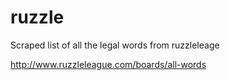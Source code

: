 # ruzzle
Scraped list of all the legal words from ruzzleleage

http://www.ruzzleleague.com/boards/all-words

